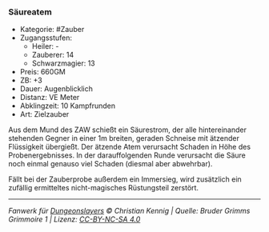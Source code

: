 ### Säureatem

- Kategorie: #Zauber
- Zugangsstufen:
  - Heiler: -
  - Zauberer: 14
  - Schwarzmagier: 13
- Preis: 660GM
- ZB: +3
- Dauer: Augenblicklich
- Distanz: VE Meter
- Abklingzeit: 10 Kampfrunden
- Art: Zielzauber

Aus dem Mund des ZAW schießt ein Säurestrom, der alle hintereinander stehenden Gegner in einer 1m breiten, geraden Schneise mit ätzender Flüssigkeit übergießt. Der ätzende Atem verursacht Schaden in Höhe des Probenergebnisses. In der darauffolgenden Runde verursacht die Säure noch einmal genauso viel Schaden (diesmal aber abwehrbar).

Fällt bei der Zauberprobe außerdem ein Immersieg, wird zusätzlich ein zufällig ermitteltes nicht-magisches Rüstungsteil zerstört.

---

_Fanwerk für [Dungeonslayers](https://www.dungeonslayers.net/) © Christian Kennig | Quelle: Bruder Grimms Grimmoire 1 | Lizenz: [CC-BY-NC-SA 4.0](https://creativecommons.org/licenses/by-nc-sa/4.0/deed.de)_

